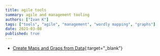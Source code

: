 ```yaml
---
title: agile tools
summary: agile and management tooling
authors: ["Ivan K"]
tags: ["tools", "agile", "management", "wordly mapping", "graphs"]
date: 2021-03-08
published: true
---
```


- [Create Maps and Graps from Data](https://kumu.io){:target="_blank"}

